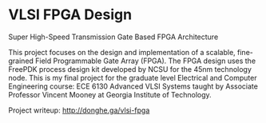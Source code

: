 # VLSI FPGA Design
Super High-Speed Transmission Gate Based FPGA Architecture

This project focuses on the design and implementation of a scalable, fine-grained Field Programmable Gate Array (FPGA). The FPGA design uses the FreePDK process design kit developed by NCSU for the 45nm technology node. This is my final project for the graduate level Electrical and Computer Engineering course: ECE 6130 Advanced VLSI Systems taught by Associate Professor Vincent Mooney at Georgia Institute of Technology.

Project writeup: http://donghe.ga/vlsi-fpga

